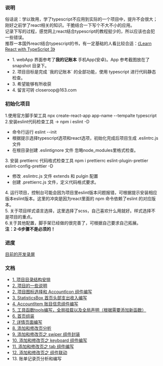 ### <b>说明</b>
俗话说：学以致用，学了typescript不应用到实际的一个项目中，提升不会很大；刚好之前学了react相关的知识。干脆结合一下写个不大不小的应用。<br />
记录下写的过程，感觉网上react结合typescript的教程挺少的，所以应该也会犯一些错误。<br />
推荐一本国外react结合typescript的书，有一定基础的人看比较合适：<a href="http://www.java1234.com/a/javabook/webbase/2018/1219/12596.html">《Learn React with TypeScript 3》</a>
<ul>
  <li>1. webApp 界面参考了<b>我的记账本</b> 手机App(安卓)。App 参考截图放在了 snapshot 目录下。
  <li>2. 项目目标是完成 `我的记账本` 的全部功能，使用 typescript 进行代码静态检查。
  <li>3. 希望能够有所收获
  <li>4. 留言可转 closeroop@163.com
</ul>

### <b>初始化项目</b>
1.使用官方脚手架工具 npx create-react-app app-name --tempalte typescript <br/>
2.安装eslint代码检查工具 -> npm i eslint -D
  <ul>
    <li> 命令行运行 eslint --init
    <li> 根据提示选择typescript选项和react选项，初始化完成后项目生成 .eslintrc.js 文件
    <li> 在根目录创建 .eslintignore 文件 忽略node_modules里格式检查。
  </ul>
3. 安装 prettierrc 代码格式检查工具 npm i prettierrc eslint-plugin-prettier eslint-config-prettier -D
<ul>
  <li> 修改 .eslintrc.js 文件 extends 和 pulgin 配置
  <li> 创建 .prettierrc.js 文件，定义代码格式要求。
</ul>
4. 运行项目，控制台可能会因为项目里eslint版本问题报错，可根据提示安装相应版本eslint版本。这里的冲突是因为react里面的 npm 命令依赖了eslint 的对应版本。<br /> 
5. 关于项目样式语言选择，这里选择了scss，自己喜欢什么用就好。样式选择不是项目的重点。<br /> 
6.关于其他配置，脚手架已经做的很完善了，可根据自己要求自己拓展。<br /> 
<b>注：2-6步骤不是必须的！</b>

### <b>进度</b>
  <a href="./snapshot/video.mp4">目前的开发录屏</a>
### <b>文档</b>
<ul>
  <li> <a href="./chapter/part-01.md">1. 项目目录结构安排 </a> 
  <li> <a href="./chapter/part-0S.md">2. 项目的一些说明 </a> 
  <li> <a href="./chapter/part-02.md">2. 项目图标选择和 AccountIcon 组件编写</a> 
  <li> <a href="./chapter/part-03.md">3. StatisticsBox 首页头部支出收入编写</a> 
  <li> <a href="./chapter/part-04.md">4. AccountItem 账目信息组件编写</a> 
  <li> <a href="./chapter/part-05.md">5. 工具函数tools编写，全局挂载以及全局声明（根据需要添加新函数）</a> 
  <li> <a href="./src/container/HomePage/index.tsx">6. 首页组装 </a>
  <li> <a href="./chapter/part-07.md">7. 详情页面编写</a>
  <li> <a href="./chapter/part-08.md">8. 添加和修改页分析</a>
  <li> <a href="./chapter/part-09.md">9. 添加和修改页之 swiper 组件封装</a>
  <li> <a href="./chapter/part-10.md">10. 添加和修改页之 keyboard 组件编写</a>
  <li> <a href="./chapter/part-11.md">11. 添加和修改页之 tab 组件编写</a>
  <li> <a href="./chapter/part-12.md">12. 添加和修改页之 组件联动</a>
  <li> 13. 账单记录页分析和编写
</ul>
